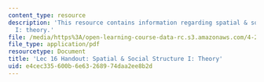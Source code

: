 ```yaml
---
content_type: resource
description: 'This resource contains information regarding spatial & social structure
  I: theory.'
file: /media/https%3A/open-learning-course-data-rc.s3.amazonaws.com/4-241j-theory-of-city-form-spring-2013/e4cec335600b6e63268974daa2ee8b2d_MIT4_241JS13_handout16.pdf
file_type: application/pdf
resourcetype: Document
title: 'Lec 16 Handout: Spatial & Social Structure I: Theory'
uid: e4cec335-600b-6e63-2689-74daa2ee8b2d
---
```

